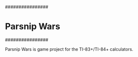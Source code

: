 ################
# Parsnip Wars #
################

Parsnip Wars is game project for the TI-83+/TI-84+ calculators.
